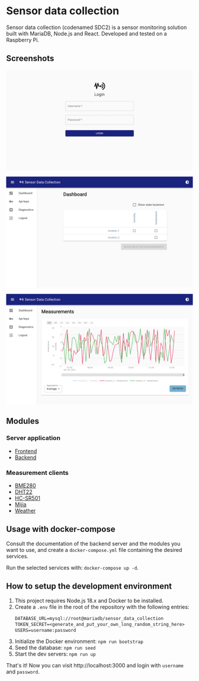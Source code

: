 # Sensor data collection

Sensor data collection (codenamed SDC2) is a sensor monitoring solution built with MariaDB, Node.js and React.
Developed and tested on a Raspberry Pi.

## Screenshots

![Screenshot of login page](./screenshots/login.png)

![Screenshot of application dashboard](./screenshots/dashboard.png)

![Screenshot of a measurement chart](./screenshots/chart.png)

## Modules

### Server application

- [Frontend](./packages/sdc2-frontend)
- [Backend](./packages/sdc2-server)

### Measurement clients

- [BME280](./packages/sdc2-client-bme280)
- [DHT22](./packages/sdc2-client-dht22)
- [HC-SR501](./packages/sdc2-client-hcsr501)
- [Mijia](./packages/sdc2-client-mijia)
- [Weather](./packages/sdc2-client-weather)

## Usage with docker-compose

Consult the documentation of the backend server and the modules you want to use, and create a `docker-compose.yml` file
containing the desired services.

Run the selected services with: `docker-compose up -d`.

## How to setup the development environment

1. This project requires Node.js 18.x and Docker to be installed.
2. Create a `.env` file in the root of the repository with the following entries:
   ```dotenv
   DATABASE_URL=mysql://root@mariadb/sensor_data_collection
   TOKEN_SECRET=<generate_and_put_your_own_long_random_string_here>
   USERS=username:password
   ```
3. Initialize the Docker environment: `npm run bootstrap`
4. Seed the database: `npm run seed`
5. Start the dev servers: `npm run up`

That's it! Now you can visit http://localhost:3000 and login with `username` and `password`.
